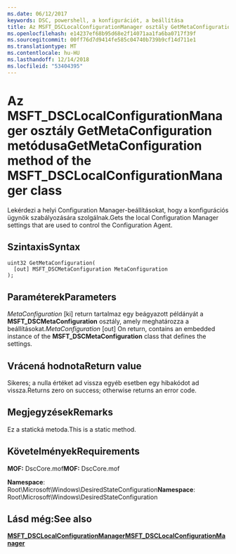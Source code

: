 ```yaml
---
ms.date: 06/12/2017
keywords: DSC, powershell, a konfigurációt, a beállítása
title: Az MSFT_DSCLocalConfigurationManager osztály GetMetaConfiguration metódusa
ms.openlocfilehash: e14237ef68b95d68e2f14071aa1fa6ba0717f39f
ms.sourcegitcommit: 00ff76d7d9414fe585c04740b739b9cf14d711e1
ms.translationtype: MT
ms.contentlocale: hu-HU
ms.lasthandoff: 12/14/2018
ms.locfileid: "53404395"
---
```

# <a name="getmetaconfiguration-method-of-the-msftdsclocalconfigurationmanager-class"></a><span data-ttu-id="142a6-103">Az MSFT_DSCLocalConfigurationManager osztály GetMetaConfiguration metódusa</span><span class="sxs-lookup"><span data-stu-id="142a6-103">GetMetaConfiguration method of the MSFT_DSCLocalConfigurationManager class</span></span>

<span data-ttu-id="142a6-104">Lekérdezi a helyi Configuration Manager-beállításokat, hogy a konfigurációs ügynök szabályozására szolgálnak.</span><span class="sxs-lookup"><span data-stu-id="142a6-104">Gets the local Configuration Manager settings that are used to control the Configuration Agent.</span></span>

## <a name="syntax"></a><span data-ttu-id="142a6-105">Szintaxis</span><span class="sxs-lookup"><span data-stu-id="142a6-105">Syntax</span></span>

```mof
uint32 GetMetaConfiguration(
  [out] MSFT_DSCMetaConfiguration MetaConfiguration
);
```

## <a name="parameters"></a><span data-ttu-id="142a6-106">Paraméterek</span><span class="sxs-lookup"><span data-stu-id="142a6-106">Parameters</span></span>

<span data-ttu-id="142a6-107">*MetaConfiguration* \[ki\] return tartalmaz egy beágyazott példányát a **MSFT_DSCMetaConfiguration** osztály, amely meghatározza a beállításokat.</span><span class="sxs-lookup"><span data-stu-id="142a6-107">*MetaConfiguration* \[out\] On return, contains an embedded instance of the **MSFT_DSCMetaConfiguration** class that defines the settings.</span></span>

## <a name="return-value"></a><span data-ttu-id="142a6-108">Vrácená hodnota</span><span class="sxs-lookup"><span data-stu-id="142a6-108">Return value</span></span>

<span data-ttu-id="142a6-109">Sikeres; a nulla értéket ad vissza egyéb esetben egy hibakódot ad vissza.</span><span class="sxs-lookup"><span data-stu-id="142a6-109">Returns zero on success; otherwise returns an error code.</span></span>

## <a name="remarks"></a><span data-ttu-id="142a6-110">Megjegyzések</span><span class="sxs-lookup"><span data-stu-id="142a6-110">Remarks</span></span>

<span data-ttu-id="142a6-111">Ez a statická metoda.</span><span class="sxs-lookup"><span data-stu-id="142a6-111">This is a static method.</span></span>

## <a name="requirements"></a><span data-ttu-id="142a6-112">Követelmények</span><span class="sxs-lookup"><span data-stu-id="142a6-112">Requirements</span></span>

<span data-ttu-id="142a6-113">**MOF:** DscCore.mof</span><span class="sxs-lookup"><span data-stu-id="142a6-113">**MOF:** DscCore.mof</span></span>

<span data-ttu-id="142a6-114">**Namespace**: Root\Microsoft\Windows\DesiredStateConfiguration</span><span class="sxs-lookup"><span data-stu-id="142a6-114">**Namespace**: Root\Microsoft\Windows\DesiredStateConfiguration</span></span>

## <a name="see-also"></a><span data-ttu-id="142a6-115">Lásd még:</span><span class="sxs-lookup"><span data-stu-id="142a6-115">See also</span></span>

[<span data-ttu-id="142a6-116">**MSFT_DSCLocalConfigurationManager**</span><span class="sxs-lookup"><span data-stu-id="142a6-116">**MSFT_DSCLocalConfigurationManager**</span></span>](msft-dsclocalconfigurationmanager.md)